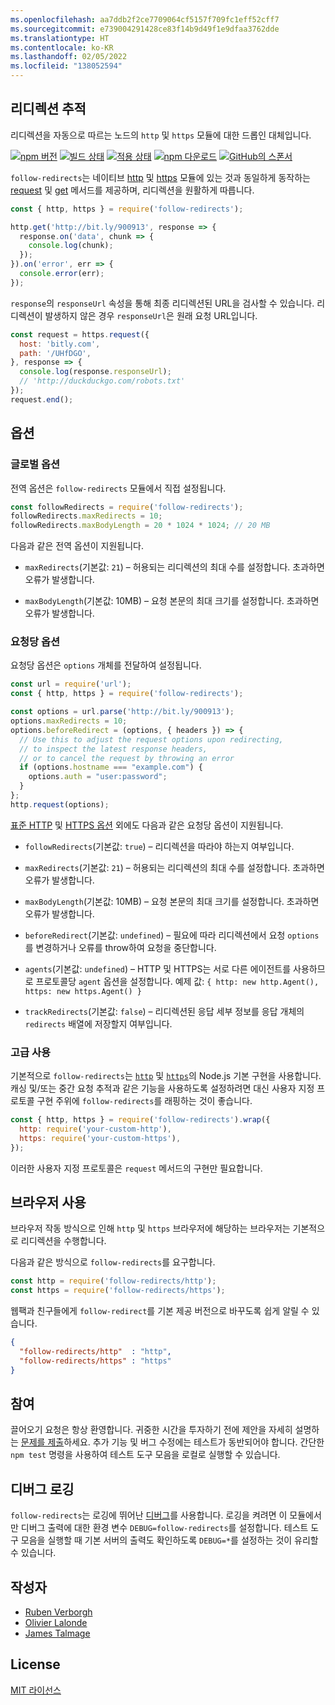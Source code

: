 ```yaml
---
ms.openlocfilehash: aa7ddb2f2ce7709064cf5157f709fc1eff52cff7
ms.sourcegitcommit: e739004291428ce83f14b9d49f1e9dfaa3762dde
ms.translationtype: HT
ms.contentlocale: ko-KR
ms.lasthandoff: 02/05/2022
ms.locfileid: "138052594"
---
```

## <a name="follow-redirects"></a>리디렉션 추적

리디렉션을 자동으로 따르는 노드의 `http` 및 `https` 모듈에 대한 드롭인 대체입니다.

[![npm 버전](https://img.shields.io/npm/v/follow-redirects.svg)](https://www.npmjs.com/package/follow-redirects)
[![빌드 상태](https://github.com/follow-redirects/follow-redirects/workflows/CI/badge.svg)](https://github.com/follow-redirects/follow-redirects/actions)
[![적용 상태](https://coveralls.io/repos/follow-redirects/follow-redirects/badge.svg?branch=master)](https://coveralls.io/r/follow-redirects/follow-redirects?branch=master)
[![npm 다운로드](https://img.shields.io/npm/dm/follow-redirects.svg)](https://www.npmjs.com/package/follow-redirects)
[![GitHub의 스폰서](https://img.shields.io/static/v1?label=Sponsor&message=%F0%9F%92%96&logo=GitHub)](https://github.com/sponsors/RubenVerborgh)

`follow-redirects`는 네이티브 [http](https://nodejs.org/api/http.html#http_http_request_options_callback) 및 [https](https://nodejs.org/api/https.html#https_https_request_options_callback) 모듈에 있는 것과 동일하게 동작하는 [request](https://nodejs.org/api/http.html#http_http_request_options_callback) 및 [get](https://nodejs.org/api/http.html#http_http_get_options_callback) 메서드를 제공하며, 리디렉션을 원활하게 따릅니다.

```javascript
const { http, https } = require('follow-redirects');

http.get('http://bit.ly/900913', response => {
  response.on('data', chunk => {
    console.log(chunk);
  });
}).on('error', err => {
  console.error(err);
});
```

`response`의 `responseUrl` 속성을 통해 최종 리디렉션된 URL을 검사할 수 있습니다.
리디렉션이 발생하지 않은 경우 `responseUrl`은 원래 요청 URL입니다.

```javascript
const request = https.request({
  host: 'bitly.com',
  path: '/UHfDGO',
}, response => {
  console.log(response.responseUrl);
  // 'http://duckduckgo.com/robots.txt'
});
request.end();
```

## <a name="options"></a>옵션
### <a name="global-options"></a>글로벌 옵션
전역 옵션은 `follow-redirects` 모듈에서 직접 설정됩니다.

```javascript
const followRedirects = require('follow-redirects');
followRedirects.maxRedirects = 10;
followRedirects.maxBodyLength = 20 * 1024 * 1024; // 20 MB
```

다음과 같은 전역 옵션이 지원됩니다.

- `maxRedirects`(기본값: `21`) – 허용되는 리디렉션의 최대 수를 설정합니다. 초과하면 오류가 발생합니다.

- `maxBodyLength`(기본값: 10MB) – 요청 본문의 최대 크기를 설정합니다. 초과하면 오류가 발생합니다.

### <a name="per-request-options"></a>요청당 옵션
요청당 옵션은 `options` 개체를 전달하여 설정됩니다.

```javascript
const url = require('url');
const { http, https } = require('follow-redirects');

const options = url.parse('http://bit.ly/900913');
options.maxRedirects = 10;
options.beforeRedirect = (options, { headers }) => {
  // Use this to adjust the request options upon redirecting,
  // to inspect the latest response headers,
  // or to cancel the request by throwing an error
  if (options.hostname === "example.com") {
    options.auth = "user:password";
  }
};
http.request(options);
```

[표준 HTTP](https://nodejs.org/api/http.html#http_http_request_options_callback) 및 [HTTPS 옵션](https://nodejs.org/api/https.html#https_https_request_options_callback) 외에도 다음과 같은 요청당 옵션이 지원됩니다.
- `followRedirects`(기본값: `true`) – 리디렉션을 따라야 하는지 여부입니다.

- `maxRedirects`(기본값: `21`) – 허용되는 리디렉션의 최대 수를 설정합니다. 초과하면 오류가 발생합니다.

- `maxBodyLength`(기본값: 10MB) – 요청 본문의 최대 크기를 설정합니다. 초과하면 오류가 발생합니다.

- `beforeRedirect`(기본값: `undefined`) – 필요에 따라 리디렉션에서 요청 `options`를 변경하거나 오류를 throw하여 요청을 중단합니다.

- `agents`(기본값: `undefined`) – HTTP 및 HTTPS는 서로 다른 에이전트를 사용하므로 프로토콜당 `agent` 옵션을 설정합니다. 예제 값: `{ http: new http.Agent(), https: new https.Agent() }`

- `trackRedirects`(기본값: `false`) – 리디렉션된 응답 세부 정보를 응답 개체의 `redirects` 배열에 저장할지 여부입니다.


### <a name="advanced-usage"></a>고급 사용
기본적으로 `follow-redirects`는 [`http`](https://nodejs.org/api/http.html) 및 [`https`](https://nodejs.org/api/https.html)의 Node.js 기본 구현을 사용합니다.
캐싱 및/또는 중간 요청 추적과 같은 기능을 사용하도록 설정하려면 대신 사용자 지정 프로토콜 구현 주위에 `follow-redirects`를 래핑하는 것이 좋습니다.

```javascript
const { http, https } = require('follow-redirects').wrap({
  http: require('your-custom-http'),
  https: require('your-custom-https'),
});
```

이러한 사용자 지정 프로토콜은 `request` 메서드의 구현만 필요합니다.

## <a name="browser-usage"></a>브라우저 사용

브라우저 작동 방식으로 인해 `http` 및 `https` 브라우저에 해당하는 브라우저는 기본적으로 리디렉션을 수행합니다.

다음과 같은 방식으로 `follow-redirects`를 요구합니다.
```javascript
const http = require('follow-redirects/http');
const https = require('follow-redirects/https');
```
웹팩과 친구들에게 `follow-redirect`를 기본 제공 버전으로 바꾸도록 쉽게 알릴 수 있습니다.

```json
{
  "follow-redirects/http"  : "http",
  "follow-redirects/https" : "https"
}
```

## <a name="contributing"></a>참여

끌어오기 요청은 항상 환영합니다. 귀중한 시간을 투자하기 전에 제안을 자세히 설명하는 [문제를 제출](https://github.com/follow-redirects/follow-redirects/issues)하세요. 추가 기능 및 버그 수정에는 테스트가 동반되어야 합니다. 간단한 `npm test` 명령을 사용하여 테스트 도구 모음을 로컬로 실행할 수 있습니다.

## <a name="debug-logging"></a>디버그 로깅

`follow-redirects`는 로깅에 뛰어난 [디버그](https://www.npmjs.com/package/debug)를 사용합니다. 로깅을 켜려면 이 모듈에서만 디버그 출력에 대한 환경 변수 `DEBUG=follow-redirects`를 설정합니다. 테스트 도구 모음을 실행할 때 기본 서버의 출력도 확인하도록 `DEBUG=*`를 설정하는 것이 유리할 수 있습니다.

## <a name="authors"></a>작성자

- [Ruben Verborgh](https://ruben.verborgh.org/)
- [Olivier Lalonde](mailto:olalonde@gmail.com)
- [James Talmage](mailto:james@talmage.io)

## <a name="license"></a>License

[MIT 라이선스](https://github.com/follow-redirects/follow-redirects/blob/master/LICENSE)
